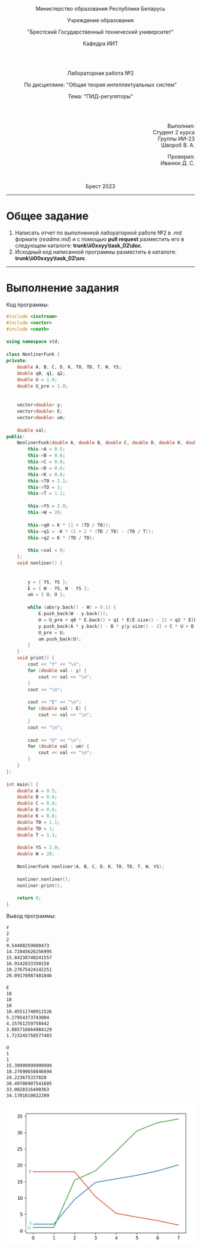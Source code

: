 <p align="center">Министерство образования Республики Беларусь</p>
<p align="center">Учреждение образования</p>
<p align="center">"Брестский Государственный технический университет"</p>
<p align="center">Кафедра ИИТ</p>
<br>
<br>
<p align="center">Лабораторная работа №2</p>
<p align="center">По дисциплине: "Общая теория интеллектуальных систем"</p>
<p align="center">Тема: "ПИД-регуляторы"</p>
<br>
<br>
<p align="right">Выполнил:<br>Студент 2 курса<br>Группы ИИ-23<br>Швороб В. А.</p>
<p align="right">Проверил:<br>Иванюк Д. С.</p>
<br>
<p align="center">Брест 2023</p>

---

# Общее задание

1. Написать отчет по выполненной лабораторной работе №2 в .md формате (_readme.md_) и с помощью **pull request** разместить его в следующем каталоге: **trunk\ii0xxyy\task_02\doc**.
2. Исходный код написанной программы разместить в каталоге: **trunk\ii00xxyy\task_02\src**.

---

# Выполнение задания

Код программы:

```C++
#include <iostream>
#include <vector>
#include <cmath>

using namespace std;

class NonlinerFunk {
private:
    double A, B, C, D, K, T0, TD, T, W, YS;
    double q0, q1, q2;
    double U = 1.0;
    double U_pre = 1.0;


    vector<double> y;
    vector<double> E;
    vector<double> um;

    double val;
public:
    NonlinerFunk(double A, double B, double C, double D, double K, double T0, double TD, double T, double W, double YS) {
        this->A = 0.5;
        this->B = 0.6;
        this->C = 0.6;
        this->D = 0.6;
        this->K = 0.8;
        this->T0 = 1.1;
        this->TD = 1;
        this->T = 1.1;

        this->YS = 2.0;
        this->W = 20;

        this->q0 = K * (1 + (TD / T0));
        this->q1 = -K * (1 + 2 * (TD / T0) - (T0 / T));
        this->q2 = K * (TD / T0);

        this->val = 0;
    };
    void nonliner() {


        y = { YS, YS };
        E = { W - YS, W - YS };
        um = { U, U };

        while (abs(y.back() - W) > 0.1) {
            E.push_back(W - y.back());
            U = U_pre + q0 * E.back() + q1 * E[E.size() - 2] + q2 * E[E.size() - 3];
            y.push_back(A * y.back() - B * y[y.size() - 2] + C * U + D * sin(U_pre));
            U_pre = U;
            um.push_back(U);
        }
    }
    void print() {
        cout << "Y" << "\n";
        for (double val : y) {
            cout << val << "\n";
        }
        cout << "\n";

        cout << "E" << "\n";
        for (double val : E) {
            cout << val << "\n";
        }
        cout << "\n";

        cout << "U" << "\n";
        for (double val : um) {
            cout << val << "\n";
        }
    }
};

int main() {
    double A = 0.5;
    double B = 0.6;
    double C = 0.6;
    double D = 0.6;
    double K = 0.8;
    double T0 = 1.1;
    double TD = 1;
    double T = 1.1;

    double YS = 2.0;
    double W = 20;

    NonlinerFunk nonliner(A, B, C, D, K, T0, TD, T, W, YS);

    nonliner.nonliner();
    nonliner.print();

    return 0;
}

```

Вывод программы:

```
Y
2
2
9.54488259088473
14.72045626256995
15.84238740241557
16.9142833350158
18.27675424142251
20.09178987481846

E
18
18
18
10.45511740911526
5.27954373743004
4.15761259758442
3.085716664984129
1.723245758577483

U
1
1
15.39999999999999
18.27690658846694
24.223675337828
30.49786907541605
33.0028316490363
34.1701010022209
```

![График](nonliney.png)
